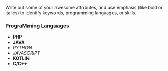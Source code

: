 Write out some of your awesome attributes, and use emphasis (like bold or italics) to identify keywords, programming languages, or skills.
### PrograMming Languages
- **PHP**
- **JAVA**
- _PYTHON_
- _JAVASCRIPT_
- **KOTLIN**
- **C/C++**
